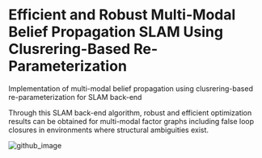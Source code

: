# Efficient and Robust Multi-Modal Belief Propagation SLAM Using Clusrering-Based Re-Parameterization

Implementation of multi-modal belief propagation using clusrering-based re-parameterization for SLAM back-end

Through this SLAM back-end algorithm, robust and efficient optimization results can be obtained for multi-modal factor graphs including false loop closures in environments where structural ambiguities exist.

![github_image](https://user-images.githubusercontent.com/38591115/109460760-79b40c00-7aa4-11eb-88a1-d063f98a9872.png)

